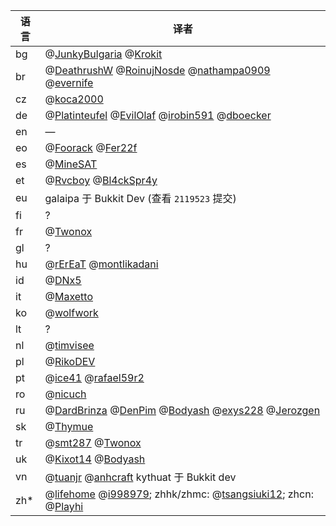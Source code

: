| 语言   | 译者                                       |
| ---- | ---------------------------------------- |
| bg   | @[JunkyBulgaria](https://github.com/JunkyBulgaria) @[Krokit](https://github.com/Krokit) |
| br   | @[DeathrushW](https://github.com/DeathrushW) @[RoinujNosde](https://github.com/RoinujNosde) @[nathampa0909](https://github.com/nathampa0909) @[evernife](https://github.com/evernife) |
| cz   | @[koca2000](https://github.com/koca2000) |
| de   | @[Platinteufel](https://github.com/Platinteufel) @[EvilOlaf](https://github.com/EvilOlaf) @[irobin591](https://github.com/irobin591) @[dboecker](https://github.com/dboecker) |
| en   | —                                        |
| eo   | @[Foorack](https://github.com/Foorack) @[Fer22f](https://github.com/Fer22f) |
| es   | @[MineSAT](https://github.com/MineSAT)   |
| et   | @[Rvcboy](https://github.com/Rvcboy) @[Bl4ckSpr4y](https://github.com/Bl4ckSpr4y) |
| eu   | galaipa 于 Bukkit Dev (查看 `2119523` 提交)   |
| fi   | ?                                        |
| fr   | @[Twonox](https://github.com/Twonox)     |
| gl   | ?                                        |
| hu   | @[rErEaT](https://github.com/rErEaT) @[montlikadani](https://github.com/montlikadani) |
| id   | @[DNx5](https://github.com/DNx5)         |
| it   | @[Maxetto](https://github.com/Maxetto)   |
| ko   | @[wolfwork](https://github.com/wolfwork) |
| lt   | ?                                        |
| nl   | @[timvisee](https://github.com/timvisee) |
| pl   | @[RikoDEV](https://github.com/RikoDEV)   |
| pt   | @[ice41](https://github.com/ice41) @[rafael59r2](https://github.com/rafael59r2) |
| ro   | @[nicuch](https://github.com/nicuch)     |
| ru   | @[DardBrinza](https://github.com/DardBrinza) @[DenPim](https://github.com/DenPim) @[Bodyash](https://github.com/Bodyash) @[exys228](https://github.com/exys228) @[Jerozgen](https://github.com/Jerozgen) |
| sk   | @[Thymue](https://github.com/Thymue)     |
| tr   | @[smt287](https://github.com/smt287) @[Twonox](https://github.com/Twonox) |
| uk   | @[Kixot14](https://github.com/Kixot14) @[Bodyash](https://github.com/Bodyash) |
| vn   | @[tuanjr](https://github.com/tuanjr) @[anhcraft](https://github.com/anhcraft) kythuat 于 Bukkit dev |
| zh*  | @[lifehome](https://github.com/lifehome) @[i998979](https://github.com/i998979); zhhk/zhmc: @[tsangsiuki12](https://github.com/tsangsiuki12); zhcn: @[Playhi](https://github.com/Playhi) |